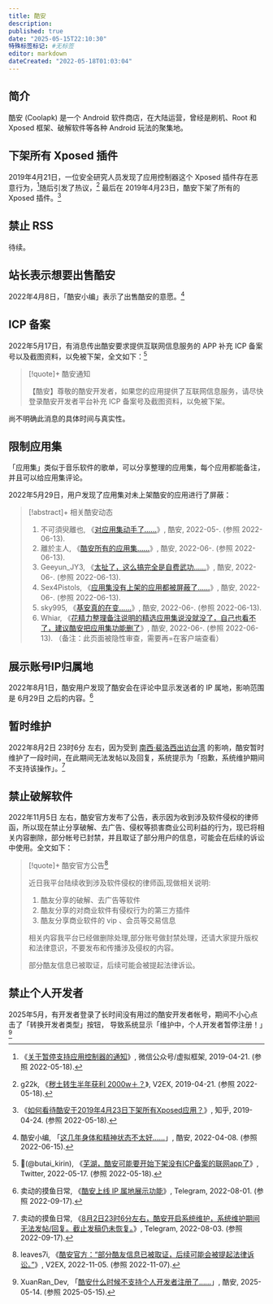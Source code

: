 ```yaml
---
title: 酷安
description:
published: true
date: "2025-05-15T22:10:30"
特殊标签标记: #无标签
editor: markdown
dateCreated: "2022-05-18T01:03:04"
---
```


## 简介

酷安 (Coolapk) 是一个 Android 软件商店，在大陆运营，曾经是刷机、Root 和 Xposed 框架、破解软件等各种 Android 玩法的聚集地。

## 下架所有 Xposed 插件

2019年4月21日，一位安全研究人员发现了应用控制器这个 Xposed 插件存在恶意行为，[^VLtf0]随后引发了热议，[^557351]
最后在 2019年4月23日，酷安下架了所有的 Xposed 插件。[^14427]

[^VLtf0]: 《[关于暂停支持应用控制器的通知](http://archiveiya74codqgiixo33q62qlrqtkgmcitqx5u2oeqnmn5bpcbiyd.onion/dN6TJ "https://mp.weixin.qq.com/s/RHNXuu60b4mb_tVLtf0GXQ")》, 微信公众号/虚拟框架, 2019-04-21. (参照 2022-05-18).

[^557351]: g22k, 《[秽土转生半年获利 2000w＋？](https://web.archive.org/web/20220517173145/https://www.v2ex.com/t/557351)》, V2EX, 2019-04-21. (参照 2022-05-18).

[^14427]: 《[如何看待酷安于2019年4月23日下架所有Xposed应用？](https://web.archive.org/web/20220517173321/https://www.zhihu.com/question/321442749)》, 知乎, 2019-04-24. (参照 2022-05-18).

## 禁止 RSS

待续。

## 站长表示想要出售酷安

2022年4月8日，「酷安小编」表示了出售酷安的意愿。[^34919831]

[^34919831]: 酷安小编, 「[这几年身体和精神状态不太好……](https://archive.ph/Ymh6s "https://www.coolapk1s.com/feed/34919831")」, 酷安, 2022-04-08. (参照 2022-06-15).

## ICP 备案

2022年5月17日，有消息传出酷安要求提供互联网信息服务的 APP 补充 ICP 备案号以及截图资料，以免被下架，全文如下：[^51719]

[^51719]: 🦒(@butai_kirin), 《[芜湖，酷安可能要开始下架没有ICP备案的联网app了](https://web.archive.org/web/20220517165143/https://twitter.com/butai_kirin/status/1526491408517197826)》, Twitter, 2022-05-17. (参照 2022-05-18).

> [!quote]+ 酷安通知
>
> 【酷安】尊敬的酷安开发者，如果您的应用提供了互联网信息服务，请尽快登录酷安开发者平台补充 ICP 备案号及截图资料，以免被下架。

尚不明确此消息的具体时间与真实性。

## 限制应用集

「应用集」类似于音乐软件的歌单，可以分享整理的应用集，每个应用都能备注，并且可以给应用集评论。

2022年5月29日，用户发现了应用集对未上架酷安的应用进行了屏蔽：

> [!abstract]+ 相关酷安动态
>
> 1.  不可須臾離也, 《[对应用集动手了……](https://archive.ph/Gltra "https://www.coolapk1s.com/feed/36264490")》, 酷安, 2022-05-. (参照 2022-06-13).
> 2.  離於主人, 《[酷安所有的应用集……](https://archive.ph/737RU "https://www.coolapk1s.com/feed/36359626")》, 酷安, 2022-06-. (参照 2022-06-13).
> 3.  Geeyun_JY3, 《[太扯了，这么搞完全是自费武功……](https://archive.ph/61sRd "https://www.coolapk1s.com/feed/36338999")》, 酷安, 2022-06-. (参照 2022-06-13).
> 4.  Sex4Pistols, 《[应用集没有上架的应用都被屏蔽了……](https://archive.ph/86MSB "https://www.coolapk1s.com/feed/36348746")》, 酷安, 2022-06-. (参照 2022-06-13).
> 5.  sky995, 《[基安真的在变……](https://archive.ph/LyMuD "https://www.coolapk1s.com/feed/36654574")》, 酷安, 2022-06-. (参照 2022-06-13).
> 6.  Whiar, 《[花精力整理备注说明的精选应用集说没就没了，自己也看不了，建议酷安把应用集功能删了](https://www.coolapk.com/feed/36285885)》, 酷安, 2022-06-. (参照 2022-06-13). （备注：此页面被隐性审查，需要再=在客户端查看）

## 展示账号IP归属地

2022年8月1日，酷安用户发现了酷安会在评论中显示发送者的 IP 属地，影响范围是 6月29日 之后的内容。[^2686]

[^2686]: 卖动的摸鱼日常, 《[酷安上线 IP 属地展示功能](https://web.archive.org/web/20220917070457/https://t.me/s/MaiTungTM_Notes/2686)》, Telegram, 2022-08-01. (参照 2022-09-17).

## 暂时维护

2022年8月2日 23时6分 左右，因为受到 [南西·裴洛西出访台湾][] 的影响，酷安暂时维护了一段时间，在此期间无法发帖以及回复，系统提示为「抱歉，系统维护期间不支持该操作」。[^2716]

[南西·裴洛西出访台湾]: https://zh.wikipedia.org/wiki/2022年南西·裴洛西訪問台灣

[^2716]: 卖动的摸鱼日常, 《[8月2日23时6分左右，酷安开启系统维护，系统维护期间无法发帖/回复。截止发稿仍未恢复。](https://web.archive.org/web/20220917072630/https://t.me/s/MaiTungTM_Notes/2716)》, Telegram, 2022-08-03. (参照 2022-09-17).

## 禁止破解软件

2022年11月5日 左右，酷安官方发布了公告，表示因为收到涉及软件侵权的律师函，所以现在禁止分享破解、去广告、侵权等损害商业公司利益的行为，现已将相关内容删除，部分帐号已封禁，并且取证了部分用户的信息，可能会在后续的诉讼中使用。全文如下：

> [!quote]+ 酷安官方公告[^892874]
>
> 近日我平台陆续收到涉及软件侵权的律师函,现做相关说明:
>
> 1.  酷友分享的破解、去广告等软件
> 2.  酷友分享的对商业软件有侵权行为的第三方插件
> 3.  酷友分享商业软件的 vip 、会员等交易信息
>
> 相关内容我平台已经做删除处理,部分账号做封禁处理，还请大家提升版权和法律意识，不要发布和传播涉及侵权的内容。
>
> 部分酷友信息已被取证，后续可能会被提起法律诉讼。

[^892874]: leaves7i, 《[酷安官方：“部分酷友信息已被取证，后续可能会被提起法律诉讼。”](https://web.archive.org/web/20221107150027/https://v2ex.com/t/892874)》, V2EX, 2022-11-05. (参照 2022-11-07).

## 禁止个人开发者

2025年5月，有开发者登录了长时间没有用过的酷安开发者帐号，期间不小心点击了「转换开发者类型」按钮，
导致系统显示「维护中，个人开发者暂停注册！」[^E5M2U]

[^E5M2U]: XuanRan_Dev, 「[酷安什么时候不支持个人开发者注册了……](https://www.coolapk1s.com/feed/64675147 "https://www.coolapk.com/feed/64675147?shareKey=ZWJhZjAwNWFlOTBjNjgyNDE5M2U~")」, 酷安, 2025-05-14. (参照 2025-05-15).

